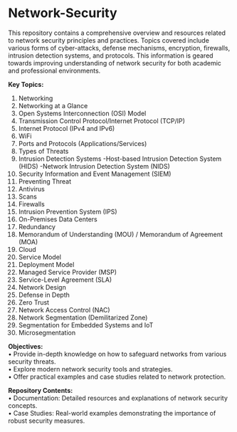 # Network-Security
This repository contains a comprehensive overview and resources related to network security principles and practices. Topics covered include various forms of cyber-attacks, defense mechanisms, encryption, firewalls, intrusion detection systems, and protocols. This information is geared towards improving understanding of network security for both academic and professional environments.<br/>

**Key Topics:**
1.	Networking
2.	Networking at a Glance
3.	Open Systems Interconnection (OSI) Model
4.	Transmission Control Protocol/Internet Protocol (TCP/IP)
5.	Internet Protocol (IPv4 and IPv6)
6.	WiFi
7.	Ports and Protocols (Applications/Services)
8.	Types of Threats
9.	Intrusion Detection Systems
    -Host-based Intrusion Detection System (HIDS)
    -Network Intrusion Detection System (NIDS)
12.	Security Information and Event Management (SIEM)
13.	Preventing Threat
14.	Antivirus
15.	Scans
16.	Firewalls
17.	Intrusion Prevention System (IPS)
18.	On-Premises Data Centers
19.	Redundancy
20.	Memorandum of Understanding (MOU) / Memorandum of Agreement (MOA)
21.	Cloud
22.	Service Model
23.	Deployment Model
24.	Managed Service Provider (MSP)
25.	Service-Level Agreement (SLA)
26.	Network Design
27.	Defense in Depth
28.	Zero Trust
29.	Network Access Control (NAC)
30.	Network Segmentation (Demilitarized Zone)
31.	Segmentation for Embedded Systems and IoT
32.	Microsegmentation
    
**Objectives:**   <br/>
•	Provide in-depth knowledge on how to safeguard networks from various security threats.<br/>
•	Explore modern network security tools and strategies.<br/>
•	Offer practical examples and case studies related to network protection.<br/>

**Repository Contents:**  <br/>
•	Documentation: Detailed resources and explanations of network security concepts.<br/>
•	Case Studies: Real-world examples demonstrating the importance of robust security measures.<br/>


